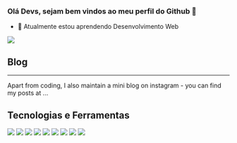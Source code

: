 ### Olá Devs, sejam bem vindos ao meu perfil do Github 👋

- 🌱 Atualmente estou aprendendo Desenvolvimento Web

![](https://img.shields.io/badge/Code-Python-informational?style=for-the-badge&logo=appveyor:image/svg%2bxml;base64,<BASE64_DATA>)

## Blog
---
Apart from coding, I also maintain a mini blog on instagram - you can find my posts at ...

## Tecnologias e Ferramentas 
![](https://img.shields.io/badge/Shell-Bash-informational?style=flat&logo=<LOGO_NAME>&logoColor=white&color=DB2B39)
![](https://img.shields.io/badge/Editor-VS_Code-informational?style=flat&logo=<LOGO_NAME>&logoColor=white&color=29335C)
![](https://img.shields.io/badge/Editor-PyCharm-informational?style=flat&logo=<LOGO_NAME>&logoColor=white&color=29335C)
![](https://img.shields.io/badge/Code-Python-informational?style=flat&logo=<LOGO_NAME>&logoColor=white&color=2bbc8a)
![](https://img.shields.io/badge/Code-JavaScript-informational?style=flat&logo=<LOGO_NAME>&logoColor=white&color=2bbc8a)
![](https://img.shields.io/badge/Tools-Jupyter_Notebook-informational?style=flat&logo=<LOGO_NAME>&logoColor=white&color=2bbc8a)
![](https://img.shields.io/badge/Tools-Docker-informational?style=flat&logo=<LOGO_NAME>&logoColor=white&color=2bbc8a)
![](https://img.shields.io/badge/Tools-SQLite-informational?style=flat&logo=<LOGO_NAME>&logoColor=white&color=2bbc8a)
![](https://img.shields.io/badge/Tools-MongoDB-informational?style=flat&logo=<LOGO_NAME>&logoColor=white&color=2bbc8a)











<!--
**mgckaled/mgckaled** is a ✨ _special_ ✨ repository because its `README.md` (this file) appears on your GitHub profile.

Here are some ideas to get you started:

- 🔭 I’m currently working on ...
- 🌱 I’m currently learning ...
- 👯 I’m looking to collaborate on ...
- 🤔 I’m looking for help with ...
- 💬 Ask me about ...
- 📫 How to reach me: ...
- 😄 Pronouns: ...
- ⚡ Fun fact: ...
-->
